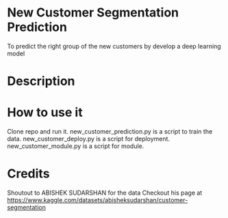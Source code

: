 # New Customer Segmentation Prediction
 To predict the right group of the new customers by develop a deep learning model 


# Description
# How to use it
Clone repo and run it.
new_customer_prediction.py is a script to train the data.
new_customer_deploy.py is a script for deployment.
new_customer_module.py is a script for module.

# Credits
Shoutout to ABISHEK SUDARSHAN for the data
Checkout his page at 
https://www.kaggle.com/datasets/abisheksudarshan/customer-segmentation
